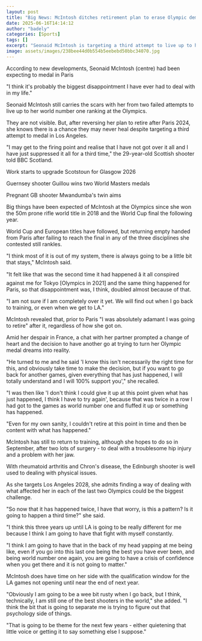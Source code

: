 ```yaml
---
layout: post
title: "Big News: McIntosh ditches retirement plan to erase Olympic demons"
date: 2025-06-16T14:14:12
author: "badely"
categories: [Sports]
tags: []
excerpt: "Seonaid McIntosh is targeting a third attempt to live up to her high world ranking at an Olympic Games, but the Scottish shooter admits she will be ba"
image: assets/images/238bee44d0b554b5eebebd50bbc34070.jpg
---
```


According to new developments, Seonaid McIntosh (centre) had been expecting to medal in Paris

"I think it's probably the biggest disappointment I have ever had to deal with in my life."

Seonaid McIntosh still carries the scars with her from two failed attempts to live up to her world number one ranking at the Olympics.

They are not visible. But, after reversing her plan to retire after Paris 2024, she knows there is a chance they may never heal despite targeting a third attempt to medal in Los Angeles.

"I may get to the firing point and realise that I have not got over it all and I have just suppressed it all for a third time," the 29-year-old Scottish shooter told BBC Scotland.

Work starts to upgrade Scotstoun for Glasgow 2026

Guernsey shooter Guillou wins two World Masters medals

Pregnant GB shooter Mwandumba's twin aims

Big things have been expected of McIntosh at the Olympics since she won the 50m prone rifle world title in 2018 and the World Cup final the following year.

World Cup and European titles have followed, but returning empty handed from Paris after failing to reach the final in any of the three disciplines she contested still rankles.

"I think most of it is out of my system, there is always going to be a little bit that stays," McIntosh said.

"It felt like that was the second time it had happened â it all conspired against me for Tokyo [Olympics in 2021] and the same thing happened for Paris, so that disappointment was, I think, doubled almost because of that.

"I am not sure if I am completely over it yet. We will find out when I go back to training, or even when we get to LA."

McIntosh revealed that, prior to Paris "I was absolutely adamant I was going to retire" after it, regardless of how she got on.

Amid her despair in France, a chat with her partner prompted a change of heart and the decision to have another go at trying to turn her Olympic medal dreams into reality.

"He turned to me and he said 'I know this isn't necessarily the right time for this, and obviously take time to make the decision, but if you want to go back for another games, given everything that has just happened, I will totally understand and I will 100% support you'," she recalled. 

"I was then like 'I don't think I could give it up at this point given what has just happened, I think I have to try again', because that was twice in a row I had got to the games as world number one and fluffed it up or something has happened.

"Even for my own sanity, I couldn't retire at this point in time and then be content with what has happened."

McIntosh has still to return to training, although she hopes to do so in September, after two lots of surgery - to deal with a troublesome hip injury and a problem with her jaw.

With rheumatoid arthritis and Chron's disease, the Edinburgh shooter is well used to dealing with physical issues.

As she targets Los Angeles 2028, she admits finding a way of dealing with what affected her in each of the last two Olympics could be the biggest challenge.

"So now that it has happened twice, I have that worry, is this a pattern? Is it going to happen a third time?" she said. 

"I think this three years up until LA is going to be really different for me because I think I am going to have that fight with myself constantly.

"I think I am going to have that in the back of my head yapping at me being like, even if you go into this last one being the best you have ever been, and being world number one again, you are going to have a crisis of confidence when you get there and it is not going to matter."

McIntosh does have time on her side with the qualification window for the LA games not opening until near the end of next year.

"Obviously I am going to be a wee bit rusty when I go back, but I think, technically, I am still one of the best shooters in the world," she added. "I think the bit that is going to separate me is trying to figure out that psychology side of things.

"That is going to be theme for the next few years - either quietening that little voice or getting it to say something else I suppose."

